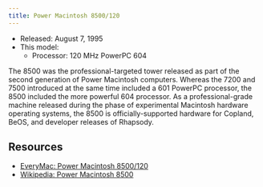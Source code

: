 ```yaml
---
title: Power Macintosh 8500/120
---
```


- Released: August 7, 1995
- This model:
  - Processor: 120 MHz PowerPC 604

The 8500 was the professional-targeted tower released as part of the second generation of Power Macintosh computers. Whereas the 7200 and 7500 introduced at the same time included a 601 PowerPC processor, the 8500 included the more powerful 604 processor. As a professional-grade machine released during the phase of experimental Macintosh hardware operating systems, the 8500 is officially-supported hardware for Copland, BeOS, and developer releases of Rhapsody.

## Resources

- [EveryMac: Power Macintosh 8500/120](https://everymac.com/systems/apple/powermac/specs/powermac_8500_120.html)
- [Wikipedia: Power Macintosh 8500](https://en.wikipedia.org/wiki/Power_Macintosh_8500)
